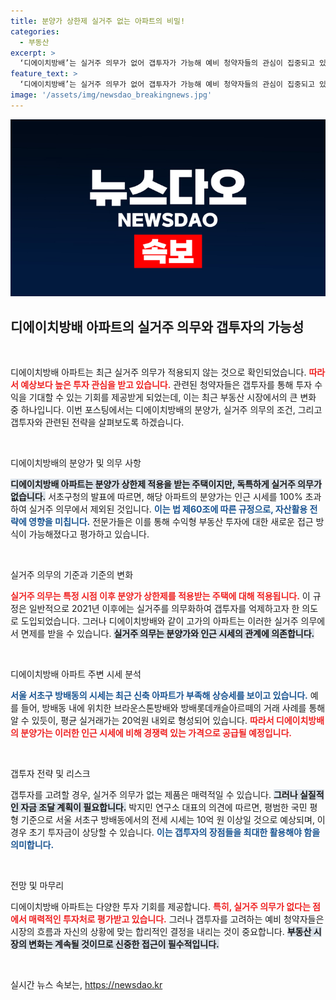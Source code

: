 ```yaml
---
title: 분양가 상한제 실거주 없는 아파트의 비밀!
categories:
  - 부동산
excerpt: >
  ‘디에이치방배’는 실거주 의무가 없어 갭투자가 가능해 예비 청약자들의 관심이 집중되고 있다. 분양가는 인근 시세를 초과하지만, 실거주 의무의 허점으로 자금 마련 방식에 신중한 접근이 필요하다는 전문가의 조언이 따라온다.
feature_text: >
  ‘디에이치방배’는 실거주 의무가 없어 갭투자가 가능해 예비 청약자들의 관심이 집중되고 있다. 분양가는 인근 시세를 초과하지만, 실거주 의무의 허점으로 자금 마련 방식에 신중한 접근이 필요하다는 전문가의 조언이 따라온다.
image: '/assets/img/newsdao_breakingnews.jpg'
---
```


<p><img src="/assets/img/newsdao_breakingnews.jpg" alt="koreaapp 속보" /></p>

<h2 data-ke-size="size26">디에이치방배 아파트의 실거주 의무와 갭투자의 가능성</h2>

<p data-ke-size="size16">&nbsp;</p>

<p>디에이치방배 아파트는 최근 실거주 의무가 적용되지 않는 것으로 확인되었습니다. <b><span style="color: #ee2323;">따라서 예상보다 높은 투자 관심을 받고 있습니다.</span></b> 관련된 청약자들은 갭투자를 통해 투자 수익을 기대할 수 있는 기회를 제공받게 되었는데, 이는 최근 부동산 시장에서의 큰 변화 중 하나입니다. 이번 포스팅에서는 디에이치방배의 분양가, 실거주 의무의 조건, 그리고 갭투자와 관련된 전략을 살펴보도록 하겠습니다.</p>

<p data-ke-size="size16">&nbsp;</p>

<p>디에이치방배의 분양가 및 의무 사항</p>

<p><b><span style="background-color: #21538527;">디에이치방배 아파트는 분양가 상한제 적용을 받는 주택이지만, 독특하게 실거주 의무가 없습니다.</span></b> 서초구청의 발표에 따르면, 해당 아파트의 분양가는 인근 시세를 100% 초과하여 실거주 의무에서 제외된 것입니다. <b><span style="color: #1a5490;">이는 법 제60조에 따른 규정으로, 자산활용 전략에 영향을 미칩니다.</span></b> 전문가들은 이를 통해 수익형 부동산 투자에 대한 새로운 접근 방식이 가능해졌다고 평가하고 있습니다.</p>

<p data-ke-size="size16">&nbsp;</p>

<p>실거주 의무의 기준과 기준의 변화</p>

<p><b><span style="color: #ee2323;">실거주 의무는 특정 시점 이후 분양가 상한제를 적용받는 주택에 대해 적용됩니다.</span></b> 이 규정은 일반적으로 2021년 이후에는 실거주를 의무화하여 갭투자를 억제하고자 한 의도로 도입되었습니다. 그러나 디에이치방배와 같이 고가의 아파트는 이러한 실거주 의무에서 면제를 받을 수 있습니다. <b><span style="background-color: #21538527;">실거주 의무는 분양가와 인근 시세의 관계에 의존합니다.</span></b></p>

<p data-ke-size="size16">&nbsp;</p>

<p>디에이치방배 아파트 주변 시세 분석</p>

<p><b><span style="color: #1a5490;">서울 서초구 방배동의 시세는 최근 신축 아파트가 부족해 상승세를 보이고 있습니다.</span></b> 예를 들어, 방배동 내에 위치한 브라운스톤방배와 방배롯데캐슬아르떼의 거래 사례를 통해 알 수 있듯이, 평균 실거래가는 20억원 내외로 형성되어 있습니다. <b><span style="color: #ee2323;">따라서 디에이치방배의 분양가는 이러한 인근 시세에 비해 경쟁력 있는 가격으로 공급될 예정입니다.</span></b> </p>

<p data-ke-size="size16">&nbsp;</p>

<p>갭투자 전략 및 리스크</p>

<p>갭투자를 고려할 경우, 실거주 의무가 없는 제품은 매력적일 수 있습니다. <b><span style="background-color: #21538527;">그러나 실질적인 자금 조달 계획이 필요합니다.</span></b> 박지민 연구소 대표의 의견에 따르면, 평범한 국민 평형 기준으로 서울 서초구 방배동에서의 전세 시세는 10억 원 이상일 것으로 예상되며, 이 경우 초기 투자금이 상당할 수 있습니다. <b><span style="color: #1a5490;">이는 갭투자의 장점들을 최대한 활용해야 함을 의미합니다.</span></b></p>

<p data-ke-size="size16">&nbsp;</p>

<p>전망 및 마무리</p>

<p>디에이치방배 아파트는 다양한 투자 기회를 제공합니다. <b><span style="color: #ee2323;">특히, 실거주 의무가 없다는 점에서 매력적인 투자처로 평가받고 있습니다.</span></b> 그러나 갭투자를 고려하는 예비 청약자들은 시장의 흐름과 자신의 상황에 맞는 합리적인 결정을 내리는 것이 중요합니다. <b><span style="background-color: #21538527;">부동산 시장의 변화는 계속될 것이므로 신중한 접근이 필수적입니다.</span></b> </p>

<p data-ke-size="size16">&nbsp;</p>
실시간 뉴스 속보는, <a href="https://newsdao.kr" rel="dofollow">https://newsdao.kr</a>


